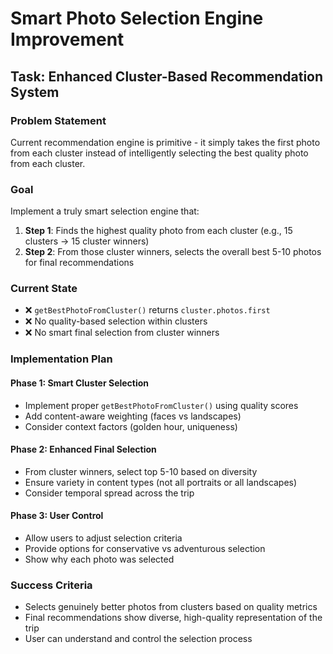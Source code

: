 # Smart Photo Selection Engine Improvement

## Task: Enhanced Cluster-Based Recommendation System

### Problem Statement
Current recommendation engine is primitive - it simply takes the first photo from each cluster instead of intelligently selecting the best quality photo from each cluster.

### Goal
Implement a truly smart selection engine that:
1. **Step 1**: Finds the highest quality photo from each cluster (e.g., 15 clusters → 15 cluster winners)
2. **Step 2**: From those cluster winners, selects the overall best 5-10 photos for final recommendations

### Current State
- ❌ `getBestPhotoFromCluster()` returns `cluster.photos.first`
- ❌ No quality-based selection within clusters
- ❌ No smart final selection from cluster winners

### Implementation Plan

#### Phase 1: Smart Cluster Selection
- Implement proper `getBestPhotoFromCluster()` using quality scores
- Add content-aware weighting (faces vs landscapes)
- Consider context factors (golden hour, uniqueness)

#### Phase 2: Enhanced Final Selection
- From cluster winners, select top 5-10 based on diversity
- Ensure variety in content types (not all portraits or all landscapes)
- Consider temporal spread across the trip

#### Phase 3: User Control
- Allow users to adjust selection criteria
- Provide options for conservative vs adventurous selection
- Show why each photo was selected

### Success Criteria
- Selects genuinely better photos from clusters based on quality metrics
- Final recommendations show diverse, high-quality representation of the trip
- User can understand and control the selection process